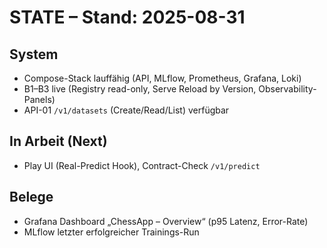 # STATE – Stand: 2025-08-31

## System

- Compose-Stack lauffähig (API, MLflow, Prometheus, Grafana, Loki)
- B1–B3 live (Registry read-only, Serve Reload by Version, Observability-Panels)
- API-01 `/v1/datasets` (Create/Read/List) verfügbar

## In Arbeit (Next)

- Play UI (Real-Predict Hook), Contract-Check `/v1/predict`

## Belege

- Grafana Dashboard „ChessApp – Overview“ (p95 Latenz, Error-Rate)
- MLflow letzter erfolgreicher Trainings-Run
